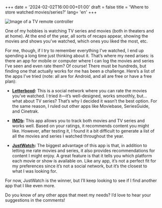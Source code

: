 +++
date = '2024-02-02T16:00:00+01:00'
draft = false
title = 'Where to store watched movies/series?'
lang=  'en'
+++

![Image of a TV remote controller](/images/tv-series.webp)

One of my hobbies is watching TV series and movies (both in theaters and at home). At the end of the year, all sorts of recaps appear, showing the movies and shows you’ve watched, which ones you liked the most, etc.

For me, though, if I try to remember everything I’ve watched, I end up spending a long time just thinking about it. That’s where my need arises: is there an app for mobile or computer where I can log the movies and series I’ve seen and even rate them? Of course! There must be hundreds, but finding one that actually works for me has been a challenge. Here’s a list of the apps I’ve tried (note: all are for Android, and all are free or have a free plan):

- **[Letterboxd](https://letterboxd.com/):** This is a social network where you can rate the movies you’ve watched. I tried it—it’s well-designed, works smoothly, but… what about TV series? That’s why I decided it wasn’t the best option. For the same reason, I ruled out other apps like Moviebase, SeriesGuide, and Cinetrak.

- **[IMDb](https://www.imdb.com/):** This app allows you to track both movies and TV series and works well. Based on your ratings, it recommends content you might like. However, after testing it, I found it a bit difficult to generate a list of all the movies and series I watched throughout the year.

- **[JustWatch](https://www.justwatch.com/es):** The biggest advantage of this app is that, in addition to letting me rate movies and series, it also provides recommendations for content I might enjoy. A great feature is that it tells you which platform each movie or show is available on. Like any app, it’s not a perfect fit for my preferences since it’s not a social network, but it’s the closest to what I was looking for.

For now, JustWatch is the winner, but I’ll keep looking to see if I find another app that I like even more.

Do you know of any other apps that meet my needs? I’d love to hear your suggestions in the comments!